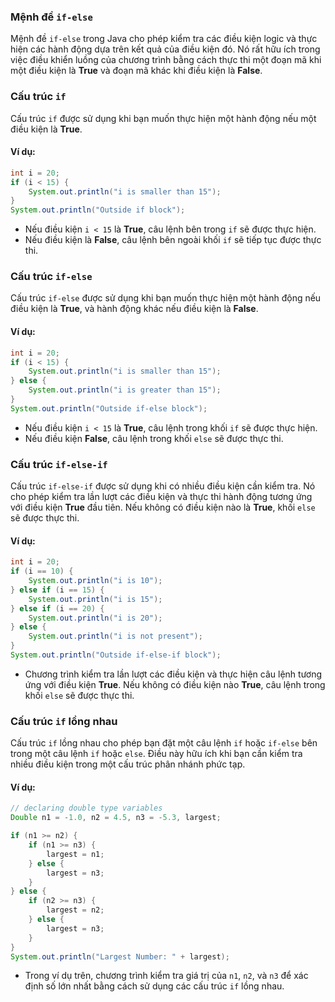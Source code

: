 ### Mệnh đề `if-else`

Mệnh đề `if-else` trong Java cho phép kiểm tra các điều kiện logic và thực hiện các hành động dựa trên kết quả của điều kiện đó. Nó rất hữu ích trong việc điều khiển luồng của chương trình bằng cách thực thi một đoạn mã khi một điều kiện là **True** và đoạn mã khác khi điều kiện là **False**.

### Cấu trúc `if`
Cấu trúc `if` được sử dụng khi bạn muốn thực hiện một hành động nếu một điều kiện là **True**.

#### Ví dụ:
```java
int i = 20;
if (i < 15) {
    System.out.println("i is smaller than 15");
}
System.out.println("Outside if block");
```
- Nếu điều kiện `i < 15` là **True**, câu lệnh bên trong `if` sẽ được thực hiện.
- Nếu điều kiện là **False**, câu lệnh bên ngoài khối `if` sẽ tiếp tục được thực thi.

### Cấu trúc `if-else`
Cấu trúc `if-else` được sử dụng khi bạn muốn thực hiện một hành động nếu điều kiện là **True**, và hành động khác nếu điều kiện là **False**.

#### Ví dụ:
```java
int i = 20;
if (i < 15) {
    System.out.println("i is smaller than 15");
} else {
    System.out.println("i is greater than 15");
}
System.out.println("Outside if-else block");
```
- Nếu điều kiện `i < 15` là **True**, câu lệnh trong khối `if` sẽ được thực hiện.
- Nếu điều kiện **False**, câu lệnh trong khối `else` sẽ được thực thi.

### Cấu trúc `if-else-if`
Cấu trúc `if-else-if` được sử dụng khi có nhiều điều kiện cần kiểm tra. Nó cho phép kiểm tra lần lượt các điều kiện và thực thi hành động tương ứng với điều kiện **True** đầu tiên. Nếu không có điều kiện nào là **True**, khối `else` sẽ được thực thi.

#### Ví dụ:
```java
int i = 20;
if (i == 10) {
    System.out.println("i is 10");
} else if (i == 15) {
    System.out.println("i is 15");
} else if (i == 20) {
    System.out.println("i is 20");
} else {
    System.out.println("i is not present");
}
System.out.println("Outside if-else-if block");
```
- Chương trình kiểm tra lần lượt các điều kiện và thực hiện câu lệnh tương ứng với điều kiện **True**. Nếu không có điều kiện nào **True**, câu lệnh trong khối `else` sẽ được thực thi.

### Cấu trúc `if` lồng nhau
Cấu trúc `if` lồng nhau cho phép bạn đặt một câu lệnh `if` hoặc `if-else` bên trong một câu lệnh `if` hoặc `else`. Điều này hữu ích khi bạn cần kiểm tra nhiều điều kiện trong một cấu trúc phân nhánh phức tạp.

#### Ví dụ:
```java
// declaring double type variables
Double n1 = -1.0, n2 = 4.5, n3 = -5.3, largest;

if (n1 >= n2) {
    if (n1 >= n3) {
        largest = n1;
    } else {
        largest = n3;
    }
} else {
    if (n2 >= n3) {
        largest = n2;
    } else {
        largest = n3;
    }
}
System.out.println("Largest Number: " + largest);
```
- Trong ví dụ trên, chương trình kiểm tra giá trị của `n1`, `n2`, và `n3` để xác định số lớn nhất bằng cách sử dụng các cấu trúc `if` lồng nhau.

